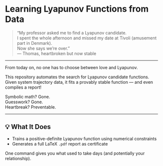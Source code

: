 # Learning Lyapunov Functions from Data

> “My professor asked me to find a Lyapunov candidate.  
> I spent the whole afternoon and missed my date at Tivoli (amusement part in Denmark).  
> Now she says we’re over.”  
> — Thomas, heartbroken but now stable

---

From today on, no one has to choose between love and Lyapunov.

This repository automates the search for Lyapunov candidate functions.  
Given system trajectory data, it fits a provably stable function — and even compiles a report!

Symbolic math? Gone.  
Guesswork? Gone.  
Heartbreak? Preventable.

---

## 💡 What It Does

- Trains a positive-definite Lyapunov function using numerical constraints
- Generates a full LaTeX `.pdf` report as certificate

One command gives you what used to take days (and potentially your relationship).

